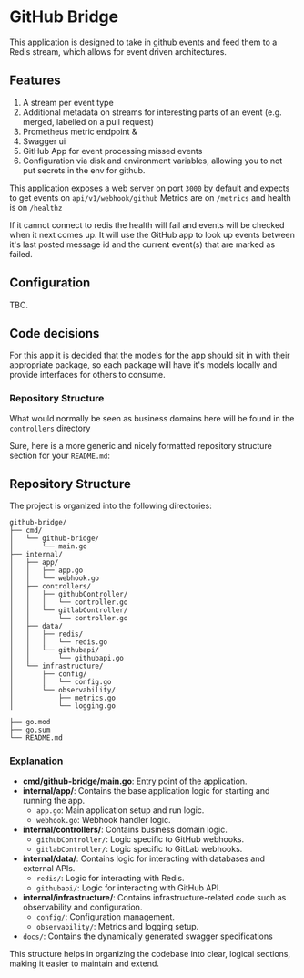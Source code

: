 # GitHub Bridge

This application is designed to take in github events and feed them to a Redis stream, 
which allows for event driven architectures.

## Features

1. A stream per event type
2. Additional metadata on streams for interesting parts of an event (e.g. merged, labelled on a pull request)
3. Prometheus metric endpoint & 
4. Swagger ui
5. GitHub App for event processing missed events
6. Configuration via disk and environment variables, allowing you to not put secrets in the env for github.

This application exposes a web server on port `3000` by default and expects to get events on `api/v1/webhook/github`
Metrics are on `/metrics` and health is on `/healthz`

If it cannot connect to redis the health will fail and events will be checked when it next comes up. It will use the 
GitHub app to look up events between it's last posted message id and the current event(s) that are marked as failed. 

## Configuration

TBC.

## Code decisions

For this app it is decided that the models for the app should sit in with their appropriate package, so each package will
have it's models locally and provide interfaces for others to consume. 

### Repository Structure

What would normally be seen as business domains here will be found in the `controllers` directory

Sure, here is a more generic and nicely formatted repository structure section for your `README.md`:

## Repository Structure

The project is organized into the following directories:

```
github-bridge/
├── cmd/
│   └── github-bridge/
│       └── main.go
├── internal/
│   ├── app/
│   │   ├── app.go
│   │   └── webhook.go
│   ├── controllers/
│   │   ├── githubController/
│   │   │   └── controller.go
│   │   └── gitlabController/
│   │       └── controller.go
│   ├── data/
│   │   ├── redis/
│   │   │   └── redis.go
│   │   └── githubapi/
│   │       └── githubapi.go
│   └── infrastructure/
│       ├── config/
│       │   └── config.go
│       └── observability/
│           ├── metrics.go
│           └── logging.go

├── go.mod
├── go.sum
└── README.md
```

### Explanation

- **cmd/github-bridge/main.go**: Entry point of the application.
- **internal/app/**: Contains the base application logic for starting and running the app.
  - `app.go`: Main application setup and run logic.
  - `webhook.go`: Webhook handler logic.
- **internal/controllers/**: Contains business domain logic.
  - `githubController/`: Logic specific to GitHub webhooks.
  - `gitlabController/`: Logic specific to GitLab webhooks.
- **internal/data/**: Contains logic for interacting with databases and external APIs.
  - `redis/`: Logic for interacting with Redis.
  - `githubapi/`: Logic for interacting with GitHub API.
- **internal/infrastructure/**: Contains infrastructure-related code such as observability and configuration.
  - `config/`: Configuration management.
  - `observability/`: Metrics and logging setup.
- `docs/`: Contains the dynamically generated swagger specifications

This structure helps in organizing the codebase into clear, logical sections, making it easier to maintain and extend.
